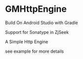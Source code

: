 # GMHttpEngine

Build On Android Studio with Gradle

Support for Sonatype in ZjSeek

A Simple Http Engine

see example for more details
